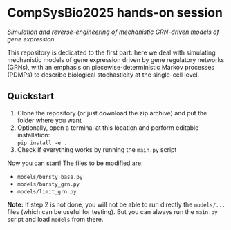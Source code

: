 # CompSysBio2025 hands-on session

*Simulation and reverse-engineering of mechanistic GRN-driven models of gene expression*

This repository is dedicated to the first part: here we deal with simulating mechanistic models of gene expression driven by gene regulatory networks (GRNs), with an emphasis on piecewise-deterministic Markov processes (PDMPs) to describe biological stochasticity at the single-cell level.

## Quickstart

1. Clone the repository (or just download the zip archive) and put the folder where you want
2. Optionally, open a terminal at this location and perform editable installation:  
    `pip install -e .`
3. Check if everything works by running the `main.py` script

Now you can start! The files to be modified are:

- `models/bursty_base.py`
- `models/bursty_grn.py`
- `models/limit_grn.py`

**Note:** If step 2 is not done, you will not be able to run directly the `models/...` files (which can be useful for testing). But you can always run the `main.py` script and load `models` from there.
